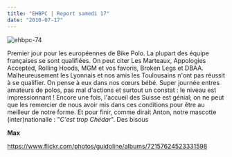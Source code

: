```yaml
---
title: "EHBPC | Report samedi 17"
date: "2010-07-17"
---
```


![](/uploads/ehbpc-74.jpg "ehbpc-74")

Premier jour pour les européennes de Bike Polo. La plupart des équipe françaises se sont qualifiées. On peut citer Les Marteaux, Appologies Accepted, Rolling Hoods, MGM et vos favoris, Broken Legs et DBAA. Malheureusement les Lyonnais et nos amis les Toulousains n'ont pas réussit à se qualifier. On pense à eux dans nos cœurs bébé. Super journée entres amateurs de polos, pas mal d'actions et surtout un constat : le niveau est impressionnant ! Encore une fois, l'accueil des Suisse est génial; on ne peut que les remercier de nous avoir mis dans ces conditions pour être au meilleur de notre forme. Et pour finir, comme dirait Anton, notre mascotte (inter)nationalle : "_C'est trop Chédar_". Des bisous

**Max**

<https://www.flickr.com/photos/guidoline/albums/72157624523331598>
